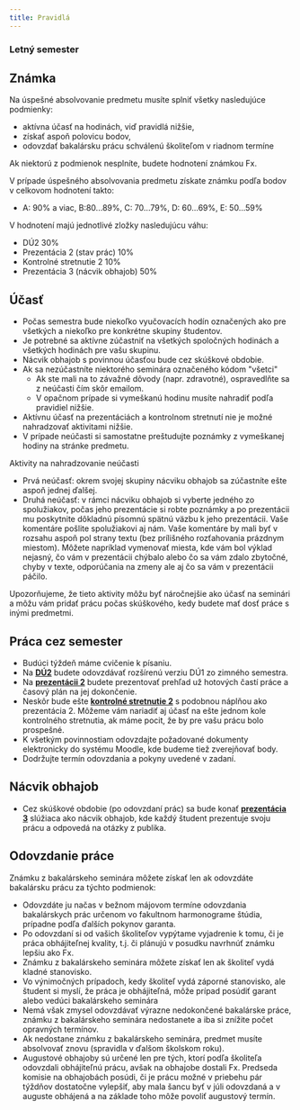 ```yaml
---
title: Pravidlá
---
```


### Letný semester


## Známka

Na úspešné absolvovanie predmetu musíte splniť všetky nasledujúce
podmienky:

  - aktívna účasť na hodinách, viď pravidlá nižšie,
  - získať aspoň polovicu bodov,
  - odovzdať bakalársku prácu schválenú školiteľom v riadnom termíne

Ak niektorú z podmienok nesplníte, budete hodnotení známkou Fx.

V prípade úspešného absolvovania predmetu získate známku podľa bodov v celkovom hodnotení takto:

  -   
    A: 90% a viac, B:80...89%, C: 70...79%, D: 60...69%, E: 50...59%

V hodnotení majú jednotlivé zložky nasledujúcu váhu:

  - DÚ2 30%
  - Prezentácia 2 (stav prác) 10%
  - Kontrolné stretnutie 2 10%
  - Prezentácia 3 (nácvik obhajob) 50%

## Účasť

  - Počas semestra bude niekoľko vyučovacích hodín označených ako pre všetkých a niekoľko pre konkrétne skupiny študentov.
  - Je potrebné sa aktívne zúčastniť na všetkých spoločných hodinách a všetkých hodinách pre vašu skupinu.
  - Nácvik obhajob s povinnou účasťou bude cez skúškové obdobie.
  - Ak sa nezúčastníte niektorého seminára označeného kódom "všetci"
      - Ak ste mali na to závažné dôvody (napr. zdravotné), ospravedlňte sa z neúčasti čím skôr emailom.
      - V opačnom prípade si vymeškanú hodinu musíte nahradiť podľa pravidiel nižšie.
  - Aktívnu účasť na prezentáciách a kontrolnom stretnutí nie je možné
    nahradzovať aktivitami nižšie.
  - V prípade neúčasti si samostatne preštudujte poznámky z vymeškanej
    hodiny na stránke predmetu.

Aktivity na nahradzovanie neúčasti

  - Prvá neúčasť: okrem svojej skupiny nácviku obhajob sa zúčastníte
    ešte aspoň jednej ďalšej.
  - Druhá neúčasť: v rámci nácviku obhajob si vyberte jedného zo
    spolužiakov, počas jeho prezentácie si robte poznámky a po
    prezentácii mu poskytnite dôkladnú písomnú spätnú väzbu k jeho
    prezentácii. Vaše komentáre pošlite spolužiakovi aj nám. Vaše
    komentáre by mali byť v rozsahu aspoň pol strany textu (bez
    prílišného rozťahovania prázdnym miestom). Môžete napríklad
    vymenovať miesta, kde vám bol výklad nejasný, čo vám v prezentácii
    chýbalo alebo čo sa vám zdalo zbytočné, chyby v texte, odporúčania
    na zmeny ale aj čo sa vám v prezentácii páčilo.

Upozorňujeme, že tieto aktivity môžu byť náročnejšie ako účasť na
seminári a môžu vám pridať prácu počas skúškového, kedy budete mať dosť
práce s inými predmetmi.

## Práca cez semester

  - Budúci týždeň máme cvičenie k písaniu.
  - Na **[DÚ2](./DÚ2.md)** budete odovzdávať rozšírenú verziu DÚ1
    zo zimného semestra.
  - Na **[prezentácii 2](./Prezentácia_2.md)** budete prezentovať
    prehľad už hotových častí práce a časový plán na jej dokončenie.
  - Neskôr bude ešte **[kontrolné stretnutie
    2](./kontrolné_stretnutie_2.md)** s podobnou náplňou ako
    prezentácia 2. Môžeme vám nariadiť aj účasť na ešte jednom kole
    kontrolného stretnutia, ak máme pocit, že by pre vašu prácu bolo
    prospešné.
  - K všetkým povinnostiam odovzdajte požadované dokumenty elektronicky
    do systému Moodle, kde budeme tiež zverejňovať body.
  - Dodržujte termín odovzdania a pokyny uvedené v zadaní.

## Nácvik obhajob

  - Cez skúškové obdobie (po odovzdaní prác) sa bude konať
    **[prezentácia 3](./prezentácia_3.md)** slúžiaca ako nácvik
    obhajob, kde každý študent prezentuje svoju prácu a odpovedá na
    otázky z publika.

## Odovzdanie práce

Známku z bakalárskeho seminára môžete získať len ak odovzdáte bakalársku
prácu za týchto podmienok:

  - Odovzdáte ju načas v bežnom májovom termíne odovzdania bakalárskych
    prác určenom vo fakultnom harmonograme štúdia, prípadne podľa
    ďalších pokynov garanta.
  - Po odovzdaní si od vašich školiteľov vypýtame vyjadrenie k tomu, či
    je práca obhájiteľnej kvality, t.j. či plánujú v posudku navrhnúť
    známku lepšiu ako Fx.
  - Známku z bakalárskeho seminára môžete získať len ak školiteľ vydá
    kladné stanovisko.
  - Vo výnimočných prípadoch, kedy školiteľ vydá záporné stanovisko, ale
    študent si myslí, že práca je obhájiteľná, môže prípad posúdiť
    garant alebo vedúci bakalárskeho seminára
  - Nemá však zmysel odovzdávať výrazne nedokončené bakalárske práce,
    známku z bakalárskeho seminára nedostanete a iba si znížite počet
    opravných termínov.
  - Ak nedostane známku z bakalárskeho seminára, predmet musíte
    absolvovať znovu (spravidla v ďalšom školskom roku).
  - Augustové obhajoby sú určené len pre tých, ktorí podľa
    školiteľa odovzdali obhájiteľnú prácu, avšak na obhajobe dostali
    Fx. Predseda komisie na obhajobách posúdi, či je prácu možné v
    priebehu pár týždňov dostatočne vylepšiť, aby mala šancu byť v júli
    odovzdaná a v auguste obhájená a na základe toho môže povoliť
    augustový termín.
